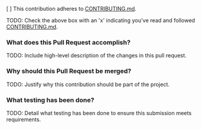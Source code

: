 [ ] This contribution adheres to [CONTRIBUTING.md](https://github.com/joshcartwright/playtime/blob/master/CONTRIBUTING.md).

TODO: Check the above box with an 'x' indicating you've read and followed [CONTRIBUTING.md](https://github.com/joshcartwright/playtime/blob/master/CONTRIBUTING.md).

### What does this Pull Request accomplish?

TODO: Include high-level description of the changes in this pull request.

### Why should this Pull Request be merged?

TODO: Justify why this contribution should be part of the project.

### What testing has been done?

TODO: Detail what testing has been done to ensure this submission meets requirements.
